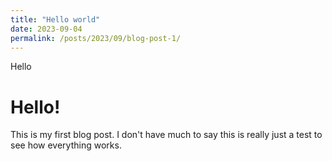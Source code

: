 ```yaml
---
title: "Hello world"
date: 2023-09-04
permalink: /posts/2023/09/blog-post-1/
---
```


Hello

# Hello!

This is my first blog post. I don't have much to say this is really just a test to see how everything works.

